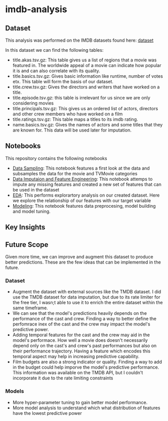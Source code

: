 # imdb-analysis

## Dataset

This analysis was performed on the IMDB datasets found here: [dataset](https://www.imdb.com/interfaces/)

In this dataset we can find the following tables:

- title.akas.tsv.gz: This table gives us a list of regions that a movie was featured in. The worldwide appeal of a movie can indicate how popular it is and can also correlate with its quality.
- title.basics.tsv.gz: Gives basic information like runtime, number of votes etx. This table will form the basis of our dataset.
- title.crew.tsv.gz: Gives the directors and writers that have worked on a title.
- title.episode.tsv.gz: this table is irrelevant for us since we are only considering movies
- title.principals.tsv.gz: This gives us an ordered list of actors, directors and other crew members who have worked on a film
- title.ratings.tsv.gz: This table maps a titles to its imdb rating.
- name.basics.tsv.gz: Gives the names of actors and some titles that they are known for. This data will be used later for imputation.

## Notebooks

This repository contains the following notebooks

- [Data Sampling](Data%20Imputation%20and%20Feature%20Engineering.ipynb): This notebook features a first look at the data and subsamples the data for the movie and TVMovie categories
- [Data Imputaion and Feature Engineering](Data%20Imputation%20and%20Feature%20Engineering.ipynb): This notebook attemps to impute any missing features and created a new set of features that can be used in the dataset
- [EDA](EDA.ipynb): This performs explorartory analysis on our created dataset. Here we explore the relationship of our features with our target variable 
- [Modeling](Modeling.ipynb): This notebook features data preprocesing, model building and model tuning.

## Key Insights



## Future Scope

Given more time, we can improve and augment this dataset to produce better predictions. These are the few ideas that can be implemented in the future.

### Dataset

- Augment the dataset with external sources like the TMDB dataset. I did use the TMDB dataset for data imputation, but due to its rate limiter for the free tier, I wasn;t able to use it to enrich the entire dataset within the same timeframe.
- We can see that the model's predictions heavily depends on the performance of the cast and crew. Finding a way to better define the perfomrace inex of the cast and the crew may impact the model's predictive power.
- Adding temporal features for the cast and the crew may aid in the model's performace. How well a movie does doesn't necessarily depend only on the cast's and crew's past performances but also on their performance trajectory. Having a feature which encodes this temporal aspect may help in increasing predictive capability.
- Film budgets are also a strong indicator or quality. Finding a way to add in the budget could help imporve the model's predictive performance. This information was available on the TMDB API, but I couldn't incorporate it due to the rate limiting constraints

### Models
- More hyper-parameter tuning to gain better model performance.
- More model analysis to understand which what distribution of features have the lowest predictive power




